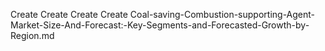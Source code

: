 Create Create Create Create Coal-saving-Combustion-supporting-Agent-Market-Size-And-Forecast:-Key-Segments-and-Forecasted-Growth-by-Region.md
